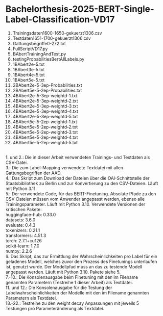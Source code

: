 # Bachelorthesis-2025-BERT-Single-Label-Classification-VD17
1.	Trainingsdaten1600-1650-gekuerzt1306.csv 
2.	Testdaten1651-1700-gekuerzt1306.csv
3.	Gattungsbegriffe0-272.txt
4.	FullScriptVD17.py
5.	BAbertTrainingAndTest.py
6.	testingProbabilitiesBertAllLabels.py
7.	1BAbert2e-5.txt
8.	1BAbert3e-5.txt
9.	1BAbert4e-5.txt
10.	1BAbert5e-5.txt
11.	2BAbert2e-5-3ep-Probabilities.txt
12.	2BAbert5e-5-2ep-Probabilities.txt
13.	4BAbert2e-5-3ep-weightd-1.txt
14.	4BAbert2e-5-3ep-weightd-2.txt
15.	4BAbert2e-5-3ep-weightd-3.txt
16.	4BAbert2e-5-3ep-weightd-4.txt
17.	4BAbert2e-5-3ep-weightd-5.txt
18.	4BAbert5e-5-2ep-weightd-1.txt
19.	4BAbert5e-5-2ep-weightd-2.txt
20.	4BAbert5e-5-2ep-weightd-3.txt
21.	4BAbert5e-5-2ep-weightd-4.txt
22.	4BAbert5e-5-2ep-weightd-5.txt
<br>
1. und 2.: Die in dieser Arbeit verwendeten Trainings- und Testdaten als CSV-Datei.<br>
3.: Die zum Label-Mapping verwendete Textdatei mit allen Gattungsbegriffen der AAD.<br>
4.: Das Skript zum Download der Dateien über die OAI-Schnittstelle der Staatsbibliothek zu Berlin und zur Konvertierung zu den CSV-Dateien. Läuft mit Python 3.11.<br>
5.: Der verwendete Code, für das BERT-Finetuning. Absolute Pfade zu den CSV-Dateien müssen vom Anwender angepasst werden, ebenso alle Trainingsparameter. Läuft mit Python 3.10. Verwendete Versionen der kritischen Pakete:<br>
	huggingface-hub: 0.33.0<br>
	datasets: 3.6.0<br>
	evaluate: 0.4.3<br>
	tokenizers: 0.21.1<br>
	transformers: 4.51.3<br>
	torch: 2.7.1+cu126<br>
	scikit-learn: 1.7.0<br>
	numpy: 2.2.6<br>
6. Das Skript, das zur Ermittlung der Wahrscheinlichkeiten pro Label für ein geladenes Modell, welches zuvor den Prozess des Finetunings unterlaufen ist, genutzt wurde. Der Modellpfad muss an das zu testende Modell angepasst werden. Läuft mit Python 3.10. Pakete siehe 5. <br>
7.-10.: Die Konsolenausgabe beim Finetuning mit den im Filename genannten Parametern (Testreihe 1 dieser Arbeit) als Textdatei.<br>
11. und 12.: Die Konsolenausgabe für die Testung der Labelwahrscheinlichkeiten der Modelle mit den im Filename genannten Parametern als Textdatei.<br>
13.-22.: Testreihe zu den weight decay Anpassungen mit jeweils 5 Testungen pro Parameteränderung als Textdatei.<br>
